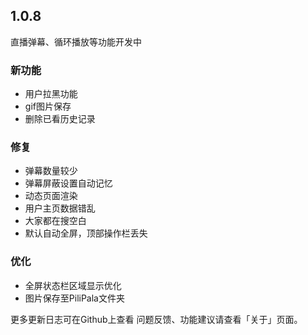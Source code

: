 ## 1.0.8

直播弹幕、循环播放等功能开发中

### 新功能
+ 用户拉黑功能
+ gif图片保存
+ 删除已看历史记录
 
### 修复
+ 弹幕数量较少
+ 弹幕屏蔽设置自动记忆
+ 动态页面渲染
+ 用户主页数据错乱
+ 大家都在搜空白
+ 默认自动全屏，顶部操作栏丢失
  
  
### 优化
+ 全屏状态栏区域显示优化
+ 图片保存至PiliPala文件夹

更多更新日志可在Github上查看
问题反馈、功能建议请查看「关于」页面。
